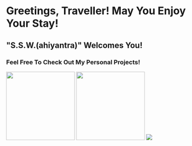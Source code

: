 # Greetings, Traveller! May You Enjoy Your Stay!

## "S.S.W.(ahiyantra)" Welcomes You!

### Feel Free To Check Out My Personal Projects!

<div>
<p align="left">
<img height="185em" src="https://github-readme-stats.vercel.app/api?username=ahiyantra&show_icons=true&theme=tokyonight&include_all_commits=true&count_private=true"/>
<img height="185em" src="https://github-readme-stats.vercel.app/api/top-langs/?username=ahiyantra&theme=tokyonight&layout=compact"/>
<!-- </p> -->
<!-- </div> -->
<!-- <div> -->
<!-- <p align="left"> -->
<a href="https://github.com/search?o=desc&q=author%3Aahiyantra&s=committer-date&type=Commits" target="_blank" rel="noopener"><img src="https://github-readme-streak-stats.herokuapp.com/?user=ahiyantra"></a>
</p>
</div>